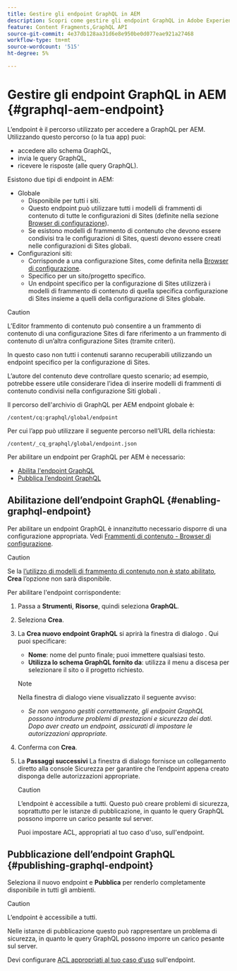 ```yaml
---
title: Gestire gli endpoint GraphQL in AEM
description: Scopri come gestire gli endpoint GraphQL in Adobe Experience Manager as a Cloud Service per la distribuzione di contenuti headless.
feature: Content Fragments,GraphQL API
source-git-commit: 4e37db128aa31d6e8e950be0d077eae921a27468
workflow-type: tm+mt
source-wordcount: '515'
ht-degree: 5%

---
```



# Gestire gli endpoint GraphQL in AEM {#graphql-aem-endpoint}

L’endpoint è il percorso utilizzato per accedere a GraphQL per AEM. Utilizzando questo percorso (o la tua app) puoi:

* accedere allo schema GraphQL,
* invia le query GraphQL,
* ricevere le risposte (alle query GraphQL).

Esistono due tipi di endpoint in AEM:

* Globale
   * Disponibile per tutti i siti.
   * Questo endpoint può utilizzare tutti i modelli di frammenti di contenuto di tutte le configurazioni di Sites (definite nella sezione [Browser di configurazione](/help/assets/content-fragments/content-fragments-configuration-browser.md#enable-content-fragment-functionality-in-configuration-browser)).
   * Se esistono modelli di frammento di contenuto che devono essere condivisi tra le configurazioni di Sites, questi devono essere creati nelle configurazioni di Sites globali.
* Configurazioni siti:
   * Corrisponde a una configurazione Sites, come definita nella [Browser di configurazione](/help/assets/content-fragments/content-fragments-configuration-browser.md#enable-content-fragment-functionality-in-configuration-browser).
   * Specifico per un sito/progetto specifico.
   * Un endpoint specifico per la configurazione di Sites utilizzerà i modelli di frammento di contenuto di quella specifica configurazione di Sites insieme a quelli della configurazione di Sites globale.

>[!CAUTION]
>
>L’Editor frammento di contenuto può consentire a un frammento di contenuto di una configurazione Sites di fare riferimento a un frammento di contenuto di un’altra configurazione Sites (tramite criteri).
>
>In questo caso non tutti i contenuti saranno recuperabili utilizzando un endpoint specifico per la configurazione di Sites.
>
>L’autore del contenuto deve controllare questo scenario; ad esempio, potrebbe essere utile considerare l’idea di inserire modelli di frammenti di contenuto condivisi nella configurazione Siti globali .

Il percorso dell&#39;archivio di GraphQL per AEM endpoint globale è:

`/content/cq:graphql/global/endpoint`

Per cui l’app può utilizzare il seguente percorso nell’URL della richiesta:

`/content/_cq_graphql/global/endpoint.json`

Per abilitare un endpoint per GraphQL per AEM è necessario:

* [Abilita l&#39;endpoint GraphQL](#enabling-graphql-endpoint)
* [Pubblica l’endpoint GraphQL](#publishing-graphql-endpoint)

## Abilitazione dell’endpoint GraphQL {#enabling-graphql-endpoint}

Per abilitare un endpoint GraphQL è innanzitutto necessario disporre di una configurazione appropriata. Vedi [Frammenti di contenuto - Browser di configurazione](/help/assets/content-fragments/content-fragments-configuration-browser.md).

>[!CAUTION]
>
>Se la [l’utilizzo di modelli di frammento di contenuto non è stato abilitato](/help/assets/content-fragments/content-fragments-configuration-browser.md), **Crea** l’opzione non sarà disponibile.

Per abilitare l&#39;endpoint corrispondente:

1. Passa a **Strumenti**, **Risorse**, quindi seleziona **GraphQL**.
1. Seleziona **Crea**.
1. La **Crea nuovo endpoint GraphQL** si aprirà la finestra di dialogo . Qui puoi specificare:
   * **Nome**: nome del punto finale; puoi immettere qualsiasi testo.
   * **Utilizza lo schema GraphQL fornito da**: utilizza il menu a discesa per selezionare il sito o il progetto richiesto.

   >[!NOTE]
   >
   >Nella finestra di dialogo viene visualizzato il seguente avviso:
   >
   >* *Se non vengono gestiti correttamente, gli endpoint GraphQL possono introdurre problemi di prestazioni e sicurezza dei dati. Dopo aver creato un endpoint, assicurati di impostare le autorizzazioni appropriate.*


1. Conferma con **Crea**.
1. La **Passaggi successivi** La finestra di dialogo fornisce un collegamento diretto alla console Sicurezza per garantire che l’endpoint appena creato disponga delle autorizzazioni appropriate.

   >[!CAUTION]
   >
   >L’endpoint è accessibile a tutti. Questo può creare problemi di sicurezza, soprattutto per le istanze di pubblicazione, in quanto le query GraphQL possono imporre un carico pesante sul server.
   >
   >Puoi impostare ACL, appropriati al tuo caso d&#39;uso, sull&#39;endpoint.

## Pubblicazione dell’endpoint GraphQL {#publishing-graphql-endpoint}

Seleziona il nuovo endpoint e **Pubblica** per renderlo completamente disponibile in tutti gli ambienti.

>[!CAUTION]
>
>L’endpoint è accessibile a tutti.
>
>Nelle istanze di pubblicazione questo può rappresentare un problema di sicurezza, in quanto le query GraphQL possono imporre un carico pesante sul server.
>
>Devi configurare [ACL appropriati al tuo caso d&#39;uso](/help/headless/security/permissions.md) sull&#39;endpoint.